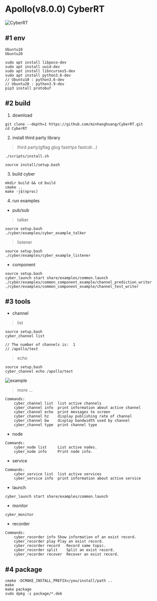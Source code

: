 # Apollo(v8.0.0) CyberRT

![CyberRT](./docs/CyberRT.gif)

## #1 env

```shell
Ubuntu18
Ubuntu20
```

```shell
sudo apt install libpoco-dev
sudo apt install uuid-dev
sudo apt install libncurses5-dev
sudo apt install python3.6-dev
// Ubuntu18 : python3.6-dev
// Ubuntu20 : python3.9-dev
pip3 install protobuf
```


## #2 build

1. download

```shell
git clone --depth=1 https://github.com/minhanghuang/CyberRT.git
cd CyberRT
```

2. install third party library

> third party(gflag glog fastrtps fastcdr...)

```shell
./scripts/install.sh
```

```shell
source install/setup.bash
```

3. build cyber

```shell
mkdir build && cd build
cmake ..
make -j$(nproc)
```

4. run examples

- pub/sub

> talker

```shell
source setup.bash
./cyber/examples/cyber_example_talker
```
> listener

```shell
source setup.bash
./cyber/examples/cyber_example_listener
```

- component

```shell
source setup.bash
cyber_launch start share/examples/common.launch
./cyber/examples/common_component_example/channel_prediction_writer
./cyber/examples/common_component_example/channel_test_writer
```

## #3 tools

- channel

> list

```
source setup.bash
cyber_channel list

// The number of channels is:  1
// /apollo/test
```

> echo 
```shell
source setup.bash
cyber_channel echo /apollo/test
```
![example](docs/cyber_echo.png)

> more ...

```shell
Commands:
	cyber_channel list	list active channels
	cyber_channel info	print information about active channel
	cyber_channel echo	print messages to screen
	cyber_channel hz	display publishing rate of channel
	cyber_channel bw	display bandwidth used by channel
	cyber_channel type	print channel type
```

- node

```shell
Commands:
	cyber_node list 	List active nodes.
	cyber_node info 	Print node info.
```

- service

```shell
Commands:
	cyber_service list	list active services
	cyber_service info	print information about active service
```

- launch

```shell
cyber_launch start share/examples/common.launch
```

- monitor

```shell
cyber_monitor
```

- recorder

```shell
Commands:
  	cyber_recorder info	Show information of an exist record.
	cyber_recorder play	Play an exist record.
	cyber_recorder record	Record same topic.
	cyber_recorder split	Split an exist record.
	cyber_recorder recover	Recover an exist record.
```

## #4 package

```shell
cmake -DCMAKE_INSTALL_PREFIX=/you/install/path ..
make 
make package
sudo dpkg -i package/*.deb
```

